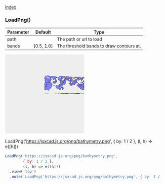 [index](../../nb/api/index.md)
### LoadPng()
Parameter|Default|Type
---|---|---
path||The path or url to load
bands|[0.5, 1.0]|The threshold bands to draw contours at.

![Image](LoadPng.md.$2.png)

LoadPng('https://jsxcad.js.org/png/bathymetry.png', { by: 1 / 2 }, (l, h) => e([h]))

```JavaScript
LoadPng('https://jsxcad.js.org/png/bathymetry.png',
        { by: 1 / 2 },
        (l, h) => e([h]))
  .view('top')
  .note(`LoadPng('https://jsxcad.js.org/png/bathymetry.png', { by: 1 / 2 }, (l, h) => e([h]))`);
```
